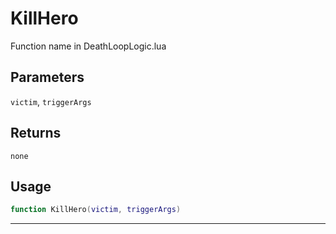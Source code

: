 # KillHero
Function name in DeathLoopLogic.lua
## Parameters
`victim`, `triggerArgs`
## Returns
`none`
## Usage
```lua
function KillHero(victim, triggerArgs)
```
---
